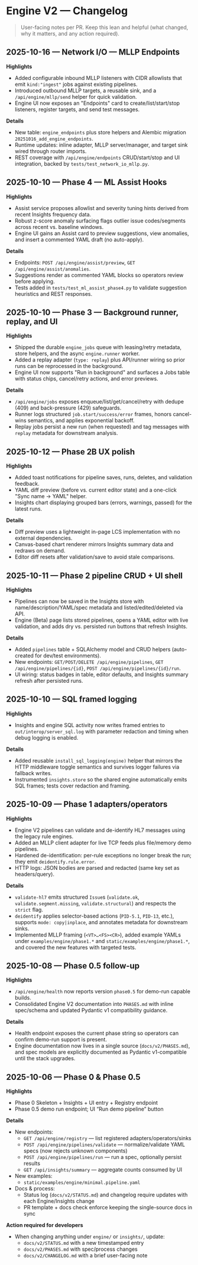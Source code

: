 # Engine V2 — Changelog

> User-facing notes per PR. Keep this lean and helpful (what changed, why it matters, and any action required).

## 2025-10-16 — Network I/O — MLLP Endpoints

**Highlights**
- Added configurable inbound MLLP listeners with CIDR allowlists that emit `kind:"ingest"` jobs against existing pipelines.
- Introduced outbound MLLP targets, a reusable sink, and a `/api/engine/mllp/send` helper for quick validation.
- Engine UI now exposes an "Endpoints" card to create/list/start/stop listeners, register targets, and send test messages.

**Details**
- New table: `engine_endpoints` plus store helpers and Alembic migration `20251016_add_engine_endpoints`.
- Runtime updates: inline adapter, MLLP server/manager, and target sink wired through router imports.
- REST coverage with `/api/engine/endpoints` CRUD/start/stop and UI integration, backed by `tests/test_network_io_mllp.py`.

## 2025-10-10 — Phase 4 — ML Assist Hooks

**Highlights**
- Assist service proposes allowlist and severity tuning hints derived from recent Insights frequency data.
- Robust z-score anomaly surfacing flags outlier issue codes/segments across recent vs. baseline windows.
- Engine UI gains an Assist card to preview suggestions, view anomalies, and insert a commented YAML draft (no auto-apply).

**Details**
- Endpoints: `POST /api/engine/assist/preview`, `GET /api/engine/assist/anomalies`.
- Suggestions render as commented YAML blocks so operators review before applying.
- Tests added in `tests/test_ml_assist_phase4.py` to validate suggestion heuristics and REST responses.

## 2025-10-10 — Phase 3 — Background runner, replay, and UI

**Highlights**
- Shipped the durable `engine_jobs` queue with leasing/retry metadata, store helpers, and the async `engine.runner` worker.
- Added a replay adapter (`type: replay`) plus API/runner wiring so prior runs can be reprocessed in the background.
- Engine UI now supports "Run in background" and surfaces a Jobs table with status chips, cancel/retry actions, and error previews.

**Details**
- `/api/engine/jobs` exposes enqueue/list/get/cancel/retry with dedupe (409) and back-pressure (429) safeguards.
- Runner logs structured `job.start/success/error` frames, honors cancel-wins semantics, and applies exponential backoff.
- Replay jobs persist a new run (when requested) and tag messages with `replay` metadata for downstream analysis.

## 2025-10-12 — Phase 2B UX polish

**Highlights**
- Added toast notifications for pipeline saves, runs, deletes, and validation feedback.
- YAML diff preview (before vs. current editor state) and a one-click "Sync name → YAML" helper.
- Insights chart displaying grouped bars (errors, warnings, passed) for the latest runs.

**Details**
- Diff preview uses a lightweight in-page LCS implementation with no external dependencies.
- Canvas-based chart renderer mirrors Insights summary data and redraws on demand.
- Editor diff resets after validation/save to avoid stale comparisons.

## 2025-10-11 — Phase 2 pipeline CRUD + UI shell

**Highlights**
- Pipelines can now be saved in the Insights store with name/description/YAML/spec metadata and listed/edited/deleted via API.
- Engine (Beta) page lists stored pipelines, opens a YAML editor with live validation, and adds dry vs. persisted run buttons that refresh Insights.

**Details**
- Added `pipelines` table + SQLAlchemy model and CRUD helpers (auto-created for dev/test environments).
- New endpoints: `GET/POST/DELETE /api/engine/pipelines`, `GET /api/engine/pipelines/{id}`, `POST /api/engine/pipelines/{id}/run`.
- UI wiring: status badges in table, editor defaults, and Insights summary refresh after persisted runs.

## 2025-10-10 — SQL framed logging

**Highlights**
- Insights and engine SQL activity now writes framed entries to `out/interop/server_sql.log` with parameter redaction and timing when debug logging is enabled.

**Details**
- Added reusable `install_sql_logging(engine)` helper that mirrors the HTTP middleware toggle semantics and survives logger failures via fallback writes.
- Instrumented `insights.store` so the shared engine automatically emits SQL frames; tests cover redaction and framing.

## 2025-10-09 — Phase 1 adapters/operators

**Highlights**
- Engine V2 pipelines can validate and de-identify HL7 messages using the legacy rule engines.
- Added an MLLP client adapter for live TCP feeds plus file/memory demo pipelines.
- Hardened de-identification: per-rule exceptions no longer break the run; they emit `deidentify.rule.error`.
- HTTP logs: JSON bodies are parsed and redacted (same key set as headers/query).

**Details**
- `validate-hl7` emits structured `Issue`s (`validate.ok`, `validate.segment.missing`, `validate.structural`) and respects the `strict` flag.
- `deidentify` applies selector-based actions (`PID-5.1`, `PID-13`, etc.), supports `mode: copy|inplace`, and annotates metadata for downstream sinks.
- Implemented MLLP framing (`<VT>…<FS><CR>`), added example YAMLs under `examples/engine/phase1.*` and `static/examples/engine/phase1.*`, and covered the new features with targeted tests.

## 2025-10-08 — Phase 0.5 follow-up

**Highlights**
- `/api/engine/health` now reports version `phase0.5` for demo-run capable builds.
- Consolidated Engine V2 documentation into `PHASES.md` with inline spec/schema and updated Pydantic v1 compatibility guidance.

**Details**
- Health endpoint exposes the current phase string so operators can confirm demo-run support is present.
- Engine documentation now lives in a single source (`docs/v2/PHASES.md`), and spec models are explicitly documented as Pydantic v1-compatible until the stack upgrades.

## 2025-10-06 — Phase 0 & Phase 0.5

**Highlights**
- Phase 0 Skeleton + Insights + UI entry + Registry endpoint
- Phase 0.5 demo run endpoint; UI “Run demo pipeline” button

**Details**
- New endpoints:
  - `GET /api/engine/registry` — list registered adapters/operators/sinks
  - `POST /api/engine/pipelines/validate` — normalize/validate YAML specs (now rejects unknown components)
  - `POST /api/engine/pipelines/run` — run a spec, optionally persist results
  - `GET /api/insights/summary` — aggregate counts consumed by UI
- New examples:
  - `static/examples/engine/minimal.pipeline.yaml`
- Docs & process:
  - Status log (`docs/v2/STATUS.md`) and changelog require updates with each Engine/Insights change
  - PR template + docs check enforce keeping the single-source docs in sync

**Action required for developers**
- When changing anything under `engine/` or `insights/`, update:
  - `docs/v2/STATUS.md` with a new timestamped entry
  - `docs/v2/PHASES.md` with spec/process changes
  - `docs/v2/CHANGELOG.md` with a brief user-facing note
